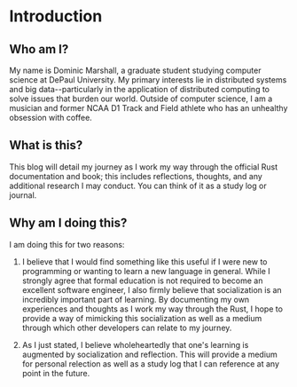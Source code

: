 # Introduction

## Who am I?

My name is Dominic Marshall, a graduate student studying computer science at DePaul University.
My primary interests lie in distributed systems and big data--particularly in the application
of distributed computing to solve issues that burden our world. Outside of computer science,
I am a musician and former NCAA D1 Track and Field athlete who has an unhealthy obsession with
coffee.

## What is this?

This blog will detail my journey as I work my way through the official Rust documentation
and book; this includes reflections, thoughts, and any additional research I may conduct.
You can think of it as a study log or journal.

## Why am I doing this?

I am doing this for two reasons:

1. I believe that I would find something like this useful if I were new to programming or
wanting to learn a new language in general. While I strongly agree that formal education
is not required to become an excellent software engineer, I also firmly believe that socialization
is an incredibly important part of learning. By documenting my own experiences and thoughts as I
work my way through the Rust, I hope to provide a way of mimicking this socialization as well as
a medium through which other developers can relate to my journey.

2. As I just stated, I believe wholeheartedly that one's learning is augmented by socialization
and reflection. This will provide a medium for personal relection as well as a study log that
I can reference at any point in the future.
